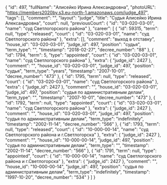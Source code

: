 {
    "id": 497,
    "fullName": "Алисейко Ирина Александровна",
    "photoURL": "https://members2020by.s3.eu-north-1.amazonaws.com/judge_497",
    "tags": [],
    "comment": "",
    "layout": "judge",
    "title": "Судья Алисейко Ирина Александровна",
    "court": null,
    "previousCourt": {
        "id": "03-020-03-01",
        "name": "суд Светлогорского района"
    },
    "career": [
        {
            "id": 59315,
            "term": null,
            "type": "released",
            "court": {
                "id": "03-020-03-01",
                "name": "суд Светлогорского района"
            },
            "extra": [],
            "comment": "выход в отставку",
            "house_id": "03-020-03-01",
            "judge_id": 497,
            "position": "судья",
            "term_type": "",
            "timestamp": "2018-02-27",
            "decree_number": "88"
        },
        {
            "id": 1794,
            "term": 5,
            "type": "appointed",
            "court": {
                "id": "03-020-03-01",
                "name": "суд Светлогорского района"
            },
            "extra": {
                "judge_id": 2427
            },
            "comment": "",
            "house_id": "03-020-03-01",
            "judge_id": 497,
            "position": "судья",
            "term_type": "years",
            "timestamp": "2007-10-01",
            "decree_number": "473"
        },
        {
            "id": 1795,
            "term": null,
            "type": "released",
            "court": {
                "id": "03-020-03-01",
                "name": "суд Светлогорского района"
            },
            "extra": {
                "judge_id": 2427
            },
            "comment": "",
            "house_id": "03-020-03-01",
            "judge_id": 497,
            "position": "судья по административным делам",
            "term_type": "",
            "timestamp": "2007-10-01",
            "decree_number": "473"
        },
        {
            "id": 1792,
            "term": null,
            "type": "appointed",
            "court": {
                "id": "03-020-03-01",
                "name": "суд Светлогорского района"
            },
            "extra": {
                "judge_id": 2427
            },
            "comment": "",
            "house_id": "03-020-03-01",
            "judge_id": 497,
            "position": "судья по административным делам",
            "term_type": "indefinitely",
            "timestamp": "2002-11-14",
            "decree_number": "566"
        },
        {
            "id": 1793,
            "term": null,
            "type": "released",
            "court": {
                "id": "10-000-00-14",
                "name": "суд Светлогорского района и г.Светлогорска"
            },
            "extra": {
                "judge_id": 2427
            },
            "comment": "",
            "house_id": "10-000-00-14",
            "judge_id": 497,
            "position": "судья по административным делам",
            "term_type": "",
            "timestamp": "2002-11-14",
            "decree_number": "566"
        },
        {
            "id": 1791,
            "term": null,
            "type": "appointed",
            "court": {
                "id": "10-000-00-14",
                "name": "суд Светлогорского района и г.Светлогорска"
            },
            "extra": {
                "judge_id": 2427
            },
            "comment": "",
            "house_id": "10-000-00-14",
            "judge_id": 497,
            "position": "судья по административным делам",
            "term_type": "indefinitely",
            "timestamp": "1997-10-20",
            "decree_number": "534"
        }
    ]
}